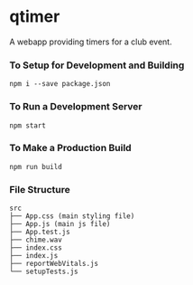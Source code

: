 # qtimer
A webapp providing timers for a club event.

### To Setup for Development and Building
```
npm i --save package.json
```

### To Run a Development Server
```shell
npm start
```

### To Make a Production Build
```shell
npm run build
```

### File Structure
```
src
├── App.css (main styling file) 
├── App.js (main js file)
├── App.test.js
├── chime.wav
├── index.css
├── index.js
├── reportWebVitals.js
└── setupTests.js
```

